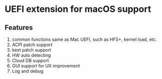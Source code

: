 # UEFI extension for macOS support

## Features
1. common functions same as Mac UEFI, such as HFS+, kernel load, etc.
1. ACPI patch support
1. kext patch support
1. HW auto detecting
1. Cloud DB support
1. GUI support for UX improvement
1. Log and debug
